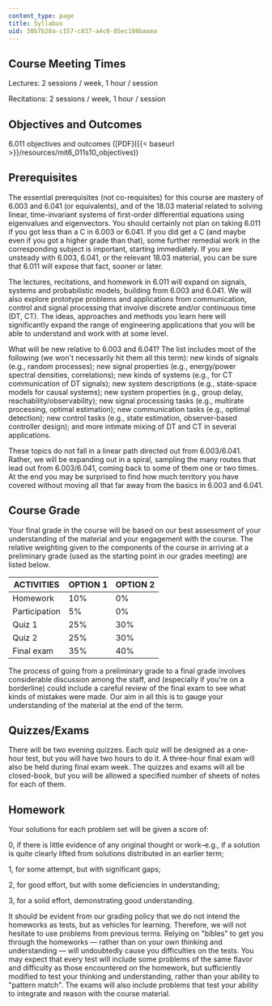 ```yaml
---
content_type: page
title: Syllabus
uid: 30b7b28a-c157-c837-a4c6-05ec108baaea
---
```


Course Meeting Times
--------------------

Lectures: 2 sessions / week, 1 hour / session

Recitations: 2 sessions / week, 1 hour / session

Objectives and Outcomes
-----------------------

6.011 objectives and outcomes ([PDF]({{< baseurl >}}/resources/mit6_011s10_objectives))

Prerequisites
-------------

The essential prerequisites (not co-requisites) for this course are mastery of 6.003 and 6.041 (or equivalents), and of the 18.03 material related to solving linear, time-invariant systems of first-order differential equations using eigenvalues and eigenvectors. You should certainly not plan on taking 6.011 if you got less than a C in 6.003 or 6.041. If you did get a C (and maybe even if you got a higher grade than that), some further remedial work in the corresponding subject is important, starting immediately. If you are unsteady with 6.003, 6.041, or the relevant 18.03 material, you can be sure that 6.011 will expose that fact, sooner or later.

The lectures, recitations, and homework in 6.011 will expand on signals, systems and probabilistic models, building from 6.003 and 6.041. We will also explore prototype problems and applications from communication, control and signal processing that involve discrete and/or continuous time (DT, CT). The ideas, approaches and methods you learn here will significantly expand the range of engineering applications that you will be able to understand and work with at some level.

What will be new relative to 6.003 and 6.041? The list includes most of the following (we won't necessarily hit them all this term): new kinds of signals (e.g., random processes); new signal properties (e.g., energy/power spectral densities, correlations); new kinds of systems (e.g., for CT communication of DT signals); new system descriptions (e.g., state-space models for causal systems); new system properties (e.g., group delay, reachability/observability); new signal processing tasks (e.g., multirate processing, optimal estimation); new communication tasks (e.g., optimal detection); new control tasks (e.g., state estimation, observer-based controller design); and more intimate mixing of DT and CT in several applications.

These topics do not fall in a linear path directed out from 6.003/6.041. Rather, we will be expanding out in a spiral, sampling the many routes that lead out from 6.003/6.041, coming back to some of them one or two times. At the end you may be surprised to find how much territory you have covered without moving all that far away from the basics in 6.003 and 6.041.

Course Grade
------------

Your final grade in the course will be based on our best assessment of your understanding of the material and your engagement with the course. The relative weighting given to the components of the course in arriving at a preliminary grade (used as the starting point in our grades meeting) are listed below.

| ACTIVITIES | OPTION 1 | OPTION 2 |
| --- | --- | --- |
| Homework | 10% | 0% |
| Participation | 5% | 0% |
| Quiz 1 | 25% | 30% |
| Quiz 2 | 25% | 30% |
| Final exam | 35% | 40% 

The process of going from a preliminary grade to a final grade involves considerable discussion among the staff, and (especially if you're on a borderline) could include a careful review of the final exam to see what kinds of mistakes were made. Our aim in all this is to gauge your understanding of the material at the end of the term.

Quizzes/Exams
-------------

There will be two evening quizzes. Each quiz will be designed as a one-hour test, but you will have two hours to do it. A three-hour final exam will also be held during final exam week. The quizzes and exams will all be closed-book, but you will be allowed a specified number of sheets of notes for each of them.

Homework
--------

Your solutions for each problem set will be given a score of:

0, if there is little evidence of any original thought or work–e.g., if a solution is quite clearly lifted from solutions distributed in an earlier term;

1, for some attempt, but with significant gaps;

2, for good effort, but with some deficiencies in understanding;

3, for a solid effort, demonstrating good understanding.

It should be evident from our grading policy that we do not intend the homeworks as tests, but as vehicles for learning. Therefore, we will not hesitate to use problems from previous terms. Relying on "bibles" to get you through the homeworks — rather than on your own thinking and understanding — will undoubtedly cause you difficulties on the tests. You may expect that every test will include some problems of the same flavor and difficulty as those encountered on the homework, but sufficiently modified to test your thinking and understanding, rather than your ability to "pattern match". The exams will also include problems that test your ability to integrate and reason with the course material.